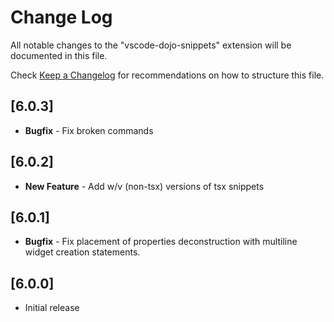 # Change Log

All notable changes to the "vscode-dojo-snippets" extension will be documented in this file.

Check [Keep a Changelog](http://keepachangelog.com/) for recommendations on how to structure this file.

## [6.0.3]

- **Bugfix** - Fix broken commands

## [6.0.2]

- **New Feature** - Add w/v (non-tsx) versions of tsx snippets

## [6.0.1]

- **Bugfix** - Fix placement of properties deconstruction with multiline widget creation statements.

## [6.0.0]

- Initial release